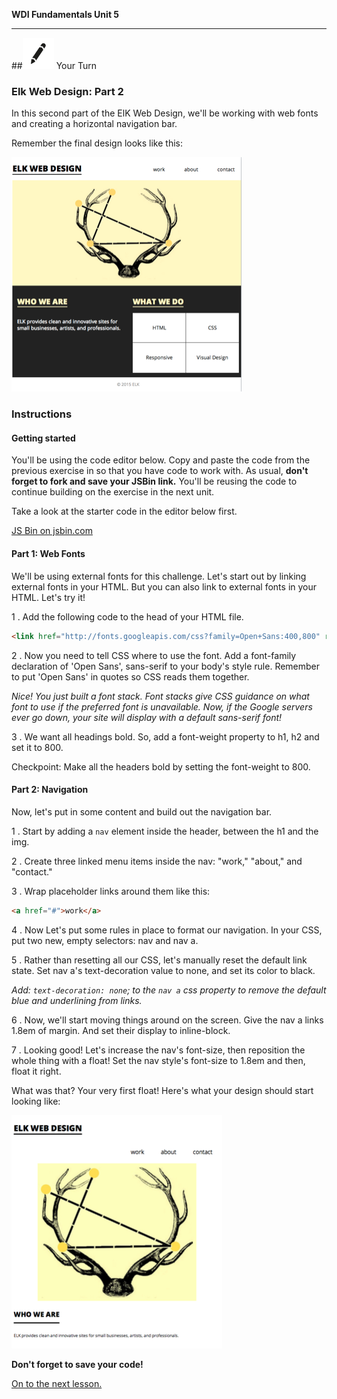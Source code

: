 **WDI Fundamentals Unit 5**

---

##![Your Turn](../assets/exercise.png) Your Turn

### Elk Web Design: Part 2

In this second part of the ElK Web Design, we'll be working with web fonts and creating a horizontal navigation bar.

Remember the final design looks like this:

![](/assets/elkwebdesign/elkwebdesign.png)


### Instructions

#### Getting started

You'll be using the code editor below. Copy and paste the code from the previous exercise in so that you have code to work with. As usual, **don't forget to fork and save your JSBin link.** You'll be reusing the code to continue building on the exercise in the next unit.

Take a look at the starter code in the editor below first.

<a class="jsbin-embed" href="http://jsbin.com/tifivo/embed?html,css,outputheight=600px">JS Bin on jsbin.com</a><script src="http://static.jsbin.com/js/embed.min.js?3.35.12"></script>

#### Part 1: Web Fonts

We'll  be using external fonts for this challenge. Let's start out by linking external fonts in your HTML. But you can also link to external fonts in your HTML. Let's try it!

1 . Add the following code to the head of your HTML file.

```HTML
<link href="http://fonts.googleapis.com/css?family=Open+Sans:400,800" rel="stylesheet" type="text/css">
```

2 . Now you need to tell CSS where to use the font. Add a font-family declaration of 'Open Sans', sans-serif to your body's style rule. Remember to put 'Open Sans' in quotes so CSS reads them together.

*Nice! You just built a font stack. Font stacks give CSS guidance on what font to use if the preferred font is unavailable. Now, if the Google servers ever go down, your site will display with a default sans-serif font!*

3 . We want all headings bold. So, add a font-weight property to h1, h2 and set it to 800.

Checkpoint: Make all the headers bold by setting the font-weight to 800.


#### Part 2: Navigation

Now, let's put in some content and build out the navigation bar.

1 . Start by adding a `nav` element inside the header, between the h1 and the img.

2 . Create three linked menu items inside the nav: "work," "about," and "contact."

3 . Wrap placeholder links around them like this:

```HTML
<a href="#">work</a>
```

4 . Now Let's put some rules in place to format our navigation. In your CSS, put two new, empty selectors: nav and nav a.

5 . Rather than resetting all our CSS, let's manually reset the default link state. Set nav a's text-decoration value to none, and set its color to black.

*Add: `text-decoration: none`; to the `nav a` css property to remove the default blue and underlining from links.*

6 . Now, we'll start moving things around on the screen. Give the nav a links 1.8em of margin. And set their display to inline-block.

7 . Looking good! Let's increase the nav's font-size, then reposition the whole thing with a float! Set the nav style's font-size to 1.8em and then, float it right.

What was that? Your very first float! Here's what your design should start looking like:

![](/assets/elkwebdesign/elkdesignchapt6.png)

**Don't forget to save your code!**

[On to the next lesson.](04_lesson.md)
